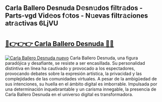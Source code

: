 ## Carla Ballero Desnuda D𝚎sn𝚞dos filtr𝚊dos - Parts-vgd Vid𝚎os f𝚘tos - N𝚞evas filtr𝚊ciones atr𝚊ctivas 6LjVU

# <h2><a href="http://mb0o1sp.tromn.icu/?c=Carla+Ballero+Desnuda">🔗👉👉👉 Carla Ballero Desnuda 🔗🔗</a></h2>

[![Carla Ballero Desnuda nuevo](https://i.imgur.com/pEAQMta.gif)](http://mb0o1sp.tromn.icu/?c=Carla+Ballero+Desnuda)
Carla Ballero Desnuda, una figura paradójica y desafiante, se resiste a ser encasillada. Su personalidad distintiva en línea ha cautivado y provocado a los espectadores, provocando debates sobre la expresión artística, la privacidad y las complejidades de las comunidades virtuales. A pesar de la ambigüedad de sus intenciones, su huella en el ámbito digital es imborrable. Impulsada por una determinación inquebrantable y un carisma innegable, la presencia de Carla Ballero Desnuda en el universo digital es transformadora.
